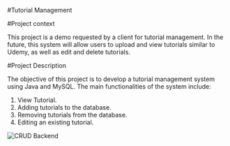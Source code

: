 #Tutorial Management

#Project context

This project is a demo requested by a client for tutorial management. In the future, this system will allow users to 
upload and view tutorials similar to Udemy, as well as edit and delete tutorials.

#Project Description

The objective of this project is to develop a tutorial management system using Java and MySQL. The main functionalities 
of the system include:

1. View Tutorial.
2. Adding tutorials to the database.
3. Removing tutorials from the database.
4. Editing an existing tutorial.

![CRUD Backend](https://github.com/IsamarRB/Tutorial-management-CRUD-Backend/assets/169648570/cb64e175-8e4e-46a1-9e55-cc04e4960095)
